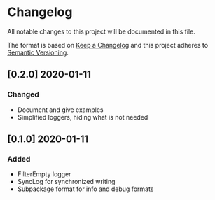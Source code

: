 # Changelog
All notable changes to this project will be documented in this file.

The format is based on [Keep a Changelog](http://keepachangelog.com/en/1.0.0/)
and this project adheres to [Semantic Versioning](http://semver.org/spec/v2.0.0.html).

## [0.2.0] 2020-01-11
### Changed

- Document and give examples
- Simplified loggers, hiding what is not needed

## [0.1.0] 2020-01-11
### Added

- FilterEmpty logger
- SyncLog for synchronized writing
- Subpackage format for info and debug formats
